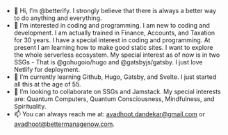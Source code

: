 - 👋 Hi, I’m @betterify. I strongly believe that there is always a better way to do anything and everything. 
- 👀 I’m interested in coding and programming. I am new to coding and development. I am actually trained in Finance, Accounts, and Taxation for 30 years. I have a special interest in coding and programming. At present I am learning how to make good static sites. I want to explore the whole serverless ecosystem. My special interest as of now is in two SSGs - That is @gohugoio/hugo and @gatsbyjs/gatsby. I just love Netlify for deployment.
- 🌱 I’m currently learning Github, Hugo, Gatsby, and Svelte. I just started all this at the age of 55.
- 💞️ I’m looking to collaborate on SSGs and Jamstack. My special interests are: Quantum Computers, Quantum Consciousness, Mindfulness, and Spirituality.
- 📫 You can always reach me at: avadhoot.dandekar@gmail.com or avadhoot@bettermanagenow.com.

<!---
betterify/betterify is a ✨ special ✨ repository because its `README.md` (this file) appears on your GitHub profile.
You can click the Preview link to take a look at your changes.
--->

